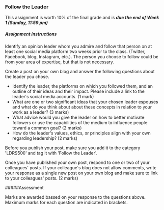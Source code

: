 ### Follow the Leader

This assignment is worth 10% of the final grade and is _**due the end of Week 1 (Sunday, 11:59 pm)**_



##### Assignment Instructions

Identify an opinion leader whom you admire and follow that person on at least one social media platform two weeks prior to the class. \(Twitter, Facebook, blog, Instagram, etc.\). The person you choose to follow could be from your area of expertise, but that is not necessary.

Create a post on your own blog and answer the following questions about the leader you chose.

* Identify the leader, the platforms on which you followed them, and an outline of their ideas and their impact. Please include a link to the leader's social media accounts. \(1 mark\)
* What are one or two significant ideas that your chosen leader espouses and what do you think about about these concepts in relation to your work as a leader? \(3 marks\)
* What advice would you give the leader on how to better motivate followers or use the capabilities of the medium to influence people toward a common goal? \(2 marks\)
* How do the leader's values, ethics, or principles align with your own regarding leadership? \(2 marks\)

Before you publish your post, make sure you add it to the category 'LDRS500' and tag it with 'Follow the Leader'.

Once you have published your own post, respond to one or two of your colleagues' posts. If your colleague's blog does not allow comments, write your response as a single new post on your own blog and make sure to link to your colleagues' posts. \(2 marks\)

#####Assessment

Marks are awarded bassed on your response to the questions above. Maximum marks for each question are indicated in brackets.  



